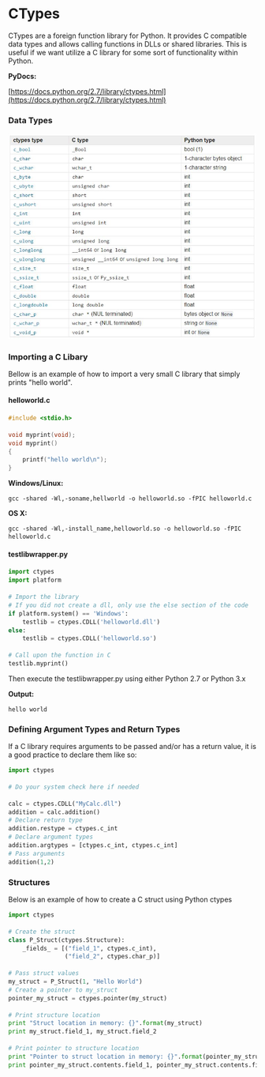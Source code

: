 # CTypes

CTypes are a foreign function library for Python. It provides C compatible data types and allows calling functions in DLLs or shared libraries. This is useful if we want utilize a C library for some sort of functionality within Python.

**PyDocs:**

[https://docs.python.org/2.7/library/ctypes.html](https://docs.python.org/2.7/library/ctypes.html)

### Data Types

![](/assets/Capture.JPG)

### Importing a C Libary

Bellow is an example of how to import a very small C library that simply prints "hello world".

#### helloworld.c

```c
#include <stdio.h>

void myprint(void);
void myprint()
{
    printf("hello world\n");
}
```

**Windows/Linux:**

```
gcc -shared -Wl,-soname,hellworld -o helloworld.so -fPIC helloworld.c
```

**OS X:**

```
gcc -shared -Wl,-install_name,helloworld.so -o helloworld.so -fPIC helloworld.c
```

#### testlibwrapper.py

```py
import ctypes
import platform

# Import the library
# If you did not create a dll, only use the else section of the code
if platform.system() == 'Windows':
    testlib = ctypes.CDLL('helloworld.dll')
else:
    testlib = ctypes.CDLL('helloworld.so')

# Call upon the function in C
testlib.myprint()
```

Then execute the testlibwrapper.py using either Python 2.7 or Python 3.x

**Output:**

```
hello world
```

### Defining Argument Types and Return Types

If a C library requires arguments to be passed and/or has a return value, it is a good practice to declare them like so:

```py
import ctypes

# Do your system check here if needed

calc = ctypes.CDLL("MyCalc.dll")
addition = calc.addition()
# Declare return type
addition.restype = ctypes.c_int
# Declare argument types
addition.argtypes = [ctypes.c_int, ctypes.c_int]
# Pass arguments
addition(1,2)
```

### Structures

Below is an example of how to create a C struct using Python ctypes

```py
import ctypes

# Create the struct
class P_Struct(ctypes.Structure):
    _fields_ = [("field_1", ctypes.c_int),
                ("field_2", ctypes.char_p)]
                
# Pass struct values                 
my_struct = P_Struct(1, "Hello World")
# Create a pointer to my_struct
pointer_my_struct = ctypes.pointer(my_struct)

# Print structure location
print "Struct location in memory: {}".format(my_struct)
print my_struct.field_1, my_struct.field_2

# Print pointer to structure location
print "Pointer to struct location in memory: {}".format(pointer_my_struct.contents)
print pointer_my_struct.contents.field_1, pointer_my_struct.contents.field_2
```




